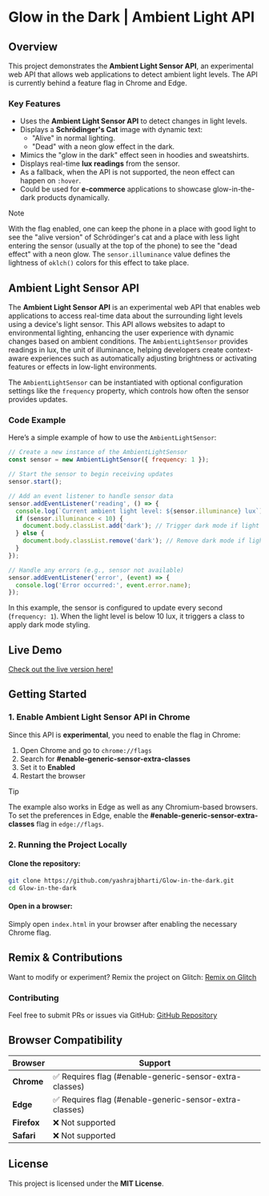 # Glow in the Dark | Ambient Light API

## Overview
This project demonstrates the **Ambient Light Sensor API**, an experimental web API that allows web applications to detect ambient light levels. The API is currently behind a feature flag in Chrome and Edge.

### Key Features
- Uses the **Ambient Light Sensor API** to detect changes in light levels.
- Displays a **Schrödinger's Cat** image with dynamic text:
  - "Alive" in normal lighting.
  - "Dead" with a neon glow effect in the dark.
- Mimics the "glow in the dark" effect seen in hoodies and sweatshirts.
- Displays real-time **lux readings** from the sensor.
- As a fallback, when the API is not supported, the neon effect can happen on `:hover`.
- Could be used for **e-commerce** applications to showcase glow-in-the-dark products dynamically.

> [!NOTE]
> With the flag enabled, one can keep the phone in a place with good light to see the "alive version" of Schrödinger's cat and a place with less light entering the sensor (usually at the top of the phone) to see the "dead effect" with a neon glow. The `sensor.illuminance` value defines the lightness of `oklch()` colors for this effect to take place.

## Ambient Light Sensor API

The **Ambient Light Sensor API** is an experimental web API that enables web applications to access real-time data about the surrounding light levels using a device's light sensor. This API allows websites to adapt to environmental lighting, enhancing the user experience with dynamic changes based on ambient conditions. The `AmbientLightSensor` provides readings in lux, the unit of illuminance, helping developers create context-aware experiences such as automatically adjusting brightness or activating features or effects in low-light environments.

The `AmbientLightSensor` can be instantiated with optional configuration settings like the `frequency` property, which controls how often the sensor provides updates.

### Code Example

Here’s a simple example of how to use the `AmbientLightSensor`:

```javascript
// Create a new instance of the AmbientLightSensor
const sensor = new AmbientLightSensor({ frequency: 1 });

// Start the sensor to begin receiving updates
sensor.start();

// Add an event listener to handle sensor data
sensor.addEventListener('reading', () => {
  console.log(`Current ambient light level: ${sensor.illuminance} lux`);
  if (sensor.illuminance < 10) {
    document.body.classList.add('dark'); // Trigger dark mode if light level is low
  } else {
    document.body.classList.remove('dark'); // Remove dark mode if light level is sufficient
  }
});

// Handle any errors (e.g., sensor not available)
sensor.addEventListener('error', (event) => {
  console.log('Error occurred:', event.error.name);
});
```
In this example, the sensor is configured to update every second (`frequency: 1`). When the light level is below 10 lux, it triggers a class to apply dark mode styling.

## Live Demo
[Check out the live version here!](https://ambient-light.glitch.me/)

## Getting Started

### 1. Enable Ambient Light Sensor API in Chrome
Since this API is **experimental**, you need to enable the flag in Chrome:
1. Open Chrome and go to `chrome://flags`
2. Search for **#enable-generic-sensor-extra-classes**
3. Set it to **Enabled**
4. Restart the browser

> [!TIP]
> The example also works in Edge as well as any Chromium-based browsers. To set the preferences in Edge, enable the **#enable-generic-sensor-extra-classes** flag in `edge://flags`.

### 2. Running the Project Locally
#### Clone the repository:
```sh
git clone https://github.com/yashrajbharti/Glow-in-the-dark.git
cd Glow-in-the-dark
```
#### Open in a browser:
Simply open `index.html` in your browser after enabling the necessary Chrome flag.

## Remix & Contributions
Want to modify or experiment? Remix the project on Glitch:
[Remix on Glitch](https://glitch.com/edit/#!/ambient-light)

### Contributing
Feel free to submit PRs or issues via GitHub:
[GitHub Repository](https://github.com/yashrajbharti/Glow-in-the-dark)

## Browser Compatibility
| Browser         | Support |
|----------------|---------|
| **Chrome**     | ✅ Requires flag (#enable-generic-sensor-extra-classes) |
| **Edge**       | ✅ Requires flag (#enable-generic-sensor-extra-classes) |
| **Firefox**    | ❌ Not supported |
| **Safari**     | ❌ Not supported |

## License
This project is licensed under the **MIT License**.

